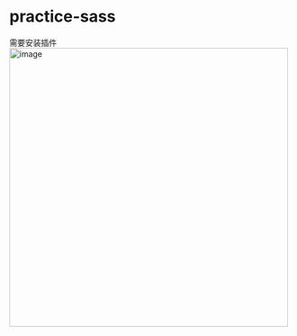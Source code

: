 # practice-sass

需要安装插件
<img width="495" alt="image" src="https://user-images.githubusercontent.com/18493847/207277935-ee09d8e1-882a-4a0d-8550-6d31cebf8c2d.png">

